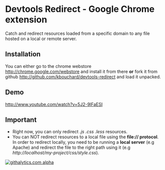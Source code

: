 Devtools Redirect - Google Chrome extension
===============================

Catch and redirect resources loaded from a specific domain to any file hosted on a local or remote server.

Installation
---------------------
You can either go to the chrome webstore http://chrome.google.com/webstore and install it from there
**or**
fork it from github http://github.com/kbouchard/devtools-redirect and load it unpacked.

Demo
---------------------
http://www.youtube.com/watch?v=5J2-9lFaESI

Important
---------------------
- Right now, you can only redirect *.js .css .less* resources.
- You can NOT redirect resources to a local file using the **file:// protocol**. In order to redirect locally, you need to be running a **local server** (e.g Apache) and redirect the file to the right path using it (e.g *http://localhost/my-project/css/style.css*).

[![githalytics.com alpha](https://cruel-carlota.pagodabox.com/53371b8038403906d6d9e528178991f4 "githalytics.com")](http://githalytics.com/kbouchard/boris)
